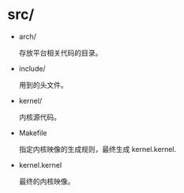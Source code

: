 # src/

- arch/

    存放平台相关代码的目录。

- include/
    
    用到的头文件。

- kernel/

    内核源代码。
    
- Makefile

    指定内核映像的生成规则，最终生成 kernel.kernel.

- kernel.kernel

    最终的内核映像。

